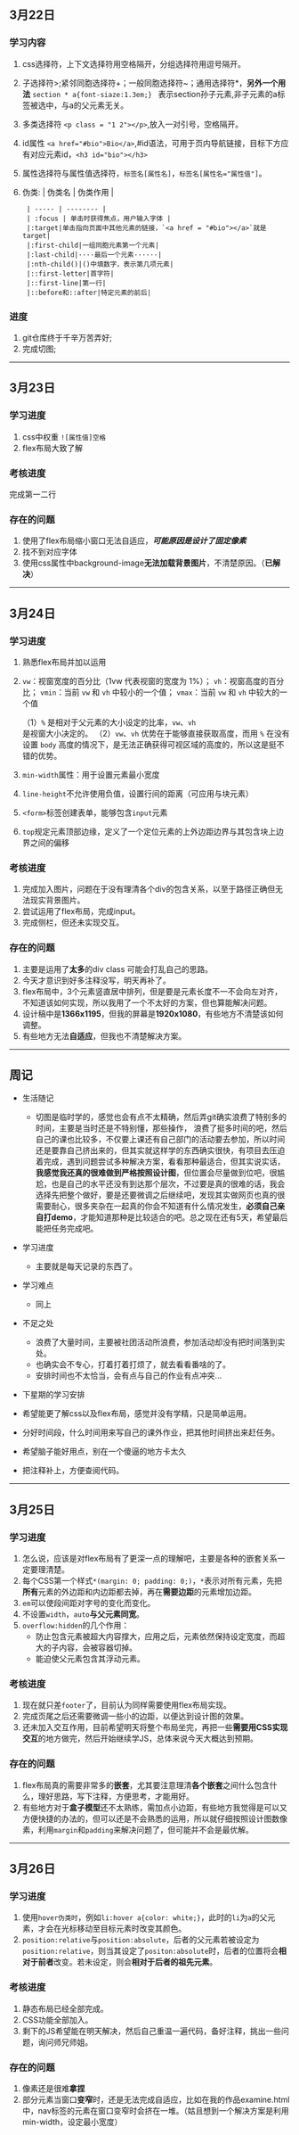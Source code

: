 ## 3月22日
### 学习内容
1. css选择符，上下文选择符用空格隔开，分组选择符用逗号隔开。
2. 子选择符>;紧邻同胞选择符+；一般同胞选择符~；通用选择符*，**另外一个用法**  `section * a{font-siaze:1.3em;} `
表示section孙子元素,非子元素的a标签被选中，与a的父元素无关。
3. 多类选择符 `<p class = "1 2"></p>`,放入一对引号，空格隔开。
4. id属性 `<a href="#bio">Bio</a>`,#id语法，可用于页内导航链接，目标下方应有对应元素id，`<h3 id="bio"></h3>`  
5. 属性选择符与属性值选择符，`标签名[属性名]`，`标签名[属性名="属性值"]`。
6. 伪类:
        | 伪类名 | 伪类作用 |

        | ----- | -------- |
        | :focus | 单击时获得焦点，用户输入字体 |
        |:target|单击指向页面中其他元素的链接，`<a href = "#bio"></a>`就是target|
        |:first-child|一组同胞元素第一个元素|
        |:last-child|····最后一个元素······|
        |:nth-child()|()中填数字，表示第几项元素|
        |::first-letter|首字符|
        |::first-line|第一行|
        |::before和::after|特定元素的前后|
### 进度
1. git仓库终于千辛万苦弄好;
2. 完成切图;
-----------------------------------------------
## 3月23日
### 学习进度
1. css中权重 `![属性值]空格`
2. flex布局大致了解
### 考核进度
完成第一二行
### 存在的问题
1. 使用了flex布局缩小窗口无法自适应，***可能原因是设计了固定像素***
2. 找不到对应字体
3. 使用css属性中background-image**无法加载背景图片**，不清楚原因。（**已解决**）
----------------------------------------------------------------
## 3月24日
### 学习进度
1. 熟悉flex布局并加以运用
2. `vw`：视窗宽度的百分比（1vw 代表视窗的宽度为 1%）；
   `vh`：视窗高度的百分比；
   `vmin`：当前 `vw` 和 `vh` 中较小的一个值；
   `vmax`：当前 `vw` 和 `vh` 中较大的一个值

   （1）`%` 是相对于父元素的大小设定的比率，`vw`、`vh` 是视窗大小决定的。
   （2）`vw`、`vh` 优势在于能够直接获取高度，而用 `%` 在没有设置 `body` 高度的情况下，是无法正确获得可视区域的高度的，所以这是挺不错的优势。
3. `min-width`属性：用于设置元素最小宽度
4. `line-height`不允许使用负值，设置行间的距离（可应用与块元素）
5. `<form>`标签创建表单，能够包含`input`元素
6. `top`规定元素顶部边缘，定义了一个定位元素的上外边距边界与其包含块上边界之间的偏移

### 考核进度
1. 完成加入图片，问题在于没有理清各个div的包含关系，以至于路径正确但无法现实背景图片。
2. 尝试运用了flex布局，完成input。
3. 完成侧栏，但还未实现交互。
### 存在的问题
1. 主要是运用了**太多**的div class 可能会打乱自己的思路。
2. 今天才意识到好多注释没写，明天再补了。
3. flex布局中，3个元素竖直居中排列，但是要是元素长度不一不会向左对齐，不知道该如何实现，所以我用了一个不太好的方案，但也算能解决问题。
4. 设计稿中是**1366x1195**，但我的屏幕是**1920x1080**，有些地方不清楚该如何调整。
5. 有些地方无法**自适应**，但我也不清楚解决方案。

-------------------------------------------------------------
## 周记
* 生活随记

  * 切图是临时学的，感觉也会有点不太精确，然后弄git确实浪费了特别多的时间，主要是当时还是不特别懂，那些操作，
  浪费了挺多时间的吧，然后自己的课也比较多，不仅要上课还有自己部门的活动要去参加，所以时间还是要靠自己挤出来的，但其实就这样学的东西确实很快，有项目去压迫着完成，遇到问题尝试多种解决方案，看看那种最适合，但其实说实话，**我感觉我还真的很难做到严格按照设计图**，但位置会尽量做到位吧，很尴尬，也是自己的水平还没有到达那个层次，不过要是真的很难的话，我会选择先把整个做好，要是还要微调之后继续吧，发现其实做网页也真的很需要耐心，很多夹杂在一起真的你会不知道有什么情况发生，**必须自己亲自打demo**，才能知道那种是比较适合的吧。总之现在还有5天，希望最后能把任务完成吧。

* 学习进度
  
  * 主要就是每天记录的东西了。

* 学习难点

  * 同上

* 不足之处

  * 浪费了大量时间，主要被社团活动所浪费，参加活动却没有把时间落到实处。
  * 也确实会不专心，打着打着打烦了，就去看看番啥的了。
  * 安排时间也不太恰当，会有点与自己的作业有点冲突...

* 下星期的学习安排

 * 希望能更了解css以及flex布局，感觉并没有学精，只是简单运用。
 * 分好时间段，什么时间用来写自己的课外作业，把其他时间挤出来赶任务。
 * 希望脑子能好用点，别在一个傻逼的地方卡太久
 * 把注释补上，方便查阅代码。
 ------------
 ## 3月25日
 ### 学习进度
 1. 怎么说，应该是对flex布局有了更深一点的理解吧，主要是各种的嵌套关系一定要理清楚。
 2. 每个CSS第一个样式`*(margin: 0; padding: 0;)`，`*`表示对所有元素，先把**所有**元素的外边距和内边距都去掉，再在**需要边距**的元素增加边距。
 3. `em`可以使段间距对字号的变化而变化。
 4. 不设置`width`，`auto`**与父元素同宽**。
 5. `overflow:hidden`的几个作用：
     * 防止包含元素被超大内容撑大，应用之后，元素依然保持设定宽度，而超大的子内容，会被容器切掉。
     * 能迫使父元素包含其浮动元素。

### 考核进度
1. 现在就只差`footer`了，目前认为同样需要使用flex布局实现。
2. 完成页尾之后还需要微调一些小的边距，以便达到设计图的效果。
3. 还未加入交互作用，目前希望明天将整个布局坐完，再把一些**需要用CSS实现交互**的地方做完，然后开始继续学JS，总体来说今天大概达到预期。

### 存在的问题
1. flex布局真的需要非常多的**嵌套**，尤其要注意理清**各个嵌套**之间什么包含什么，理好思路，写下注释，方便思考，才能用好。
2. 有些地方对于**盒子模型**还不太熟练，需加点小边距，有些地方我觉得是可以又方便快捷的办法的，但可以还是不会熟悉的运用，所以就仔细按照设计图数像素，利用`margin`和`padding`来解决问题了，但可能并不会是最优解。
--------
## 3月26日
### 学习进度
1. 使用`hover伪类时`，例如`li:hover a{color: white;}`，此时的`li`为`a`的父元素，才会在光标移动至目标元素时改变其颜色。
2. `position:relative`与`position:absolute`，后者的父元素若被设定为`position:relative`，则当其设定了`positon:absolute`时，后者的位置将会**相对于前者**改变。若未设定，则会**相对于后者的祖先元素**。
### 考核进度
1. 静态布局已经全部完成。
2. CSS功能全部加入。
3. 剩下的JS希望能在明天解决，然后自己重温一遍代码，备好注释，挑出一些问题，询问师兄师姐。
### 存在的问题
1. 像素还是很难**拿捏**
2. 部分元素当窗口**变窄**时，还是无法完成自适应，比如在我的作品examine.html中，nav标签的元素在窗口变窄时会挤在一堆。（姑且想到一个解决方案是利用min-width，设定最小宽度）
